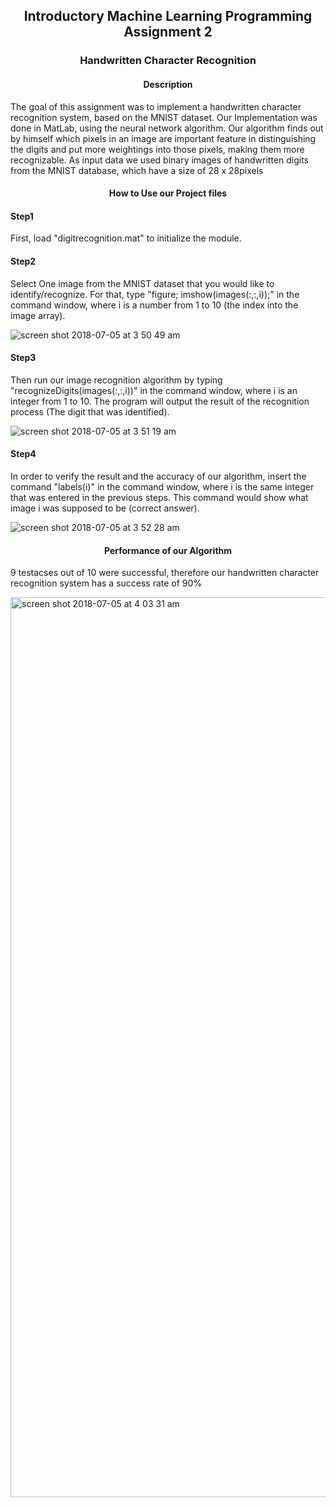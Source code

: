 <h2 align="center">Introductory Machine Learning Programming Assignment 2</h2>
<h3 align="center">Handwritten Character Recognition</h3>
<h4 align="center">Description</h4>
The goal of this assignment was to implement a handwritten character recognition system, based on the MNIST dataset.
Our Implementation was done in MatLab, using the neural network algorithm. Our algorithm finds out by himself which pixels in an image are important feature in distinguishing the digits and put more weightings into those pixels, making them more recognizable.
As input data we used binary images of handwritten digits from the MNIST database, which have a size of 28 x 28pixels


<h4 align="center">How to Use our Project files</h4>

<h4>Step1</h4>
First, load "digitrecognition.mat" to initialize the module.


<h4>Step2</h4>
Select One image from the MNIST dataset that you would like to identify/recognize. For that, type "figure; imshow(images(:,:,i));" in the command window, where i is a number from 1 to 10 (the index into the image array).

![screen shot 2018-07-05 at 3 50 49 am](https://user-images.githubusercontent.com/38835734/42292985-2be0ec52-8009-11e8-8558-e50eb8815ab0.png)


<h4>Step3</h4>
Then run our image recognition algorithm by typing "recognizeDigits(images(:,:,i))" in the command window, where i is an integer from 1 to 10. The program will output the result of the recognition process (The digit that was identified).

![screen shot 2018-07-05 at 3 51 19 am](https://user-images.githubusercontent.com/38835734/42293054-bea85750-8009-11e8-98f3-5f6c3450a2bd.png)


<h4>Step4</h4>
In order to verify the result and the accuracy of our algorithm, insert the command "labels(i)" in the command window, where i is the same integer that was entered in the previous steps. This command would show what image i was supposed to be (correct answer).

![screen shot 2018-07-05 at 3 52 28 am](https://user-images.githubusercontent.com/38835734/42293262-82005378-800b-11e8-8fa8-ae2d0cfc0838.png)


<h4 align="center">Performance of our Algorithm</h4>

9 testacses out of 10 were successful, therefore our handwritten character recognition system has a success rate of 90%

<img width="1440" alt="screen shot 2018-07-05 at 4 03 31 am" src="https://user-images.githubusercontent.com/38835734/42293415-988b707c-800c-11e8-9710-f8bc76f975b2.png">
